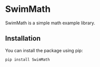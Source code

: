 # SwimMath

SwimMath is a simple math example library.

## Installation

You can install the package using pip:

```sh
pip install SwimMath